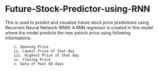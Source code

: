 # Future-Stock-Predictor-using-RNN
This is used to predict and visualize future stock price predictions using Recurrent Neural Network (RNN)
A RNN regressor is created in this model where the model predicts the new pstock price using following informations:
       
        i. Opening Price
        ii. Lowest Price of that day
        iii. Highest Price of that day
        iv. Closing Price
        v. Data of Past 60 days
